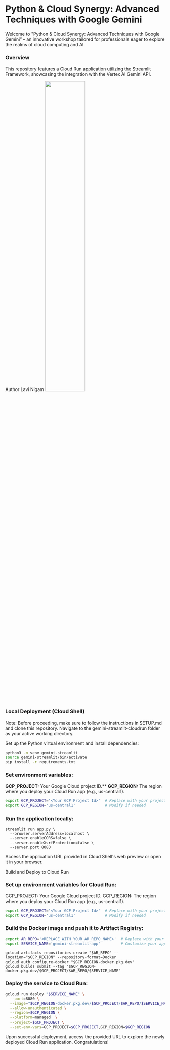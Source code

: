 # Python & Cloud Synergy: Advanced Techniques with Google Gemini
Welcome to "Python & Cloud Synergy: Advanced Techniques with Google Gemini” – an innovative workshop tailored for professionals eager to explore the realms of cloud computing and AI.

### Overview
This repository features a Cloud Run application utilizing the Streamlit Framework, showcasing the integration with the Vertex AI Gemini API.

Author
Lavi Nigam
<img src="https://storage.googleapis.com/github-repo/img/gemini/sample-apps/gemini-streamlit-cloudrun/assets/gemini_pro_text.png" width="50%"/>

### Local Deployment (Cloud Shell)
Note: Before proceeding, make sure to follow the instructions in SETUP.md and clone this repository. Navigate to the gemini-streamlit-cloudrun folder as your active working directory.

Set up the Python virtual environment and install dependencies:

```bash
python3 -m venv gemini-streamlit
source gemini-streamlit/bin/activate
pip install -r requirements.txt
```

### Set environment variables:
**GCP_PROJECT:** Your Google Cloud project ID.**
**GCP_REGION:** The region where you deploy your Cloud Run app (e.g., us-central1).
```bash
export GCP_PROJECT='<Your GCP Project Id>'  # Replace with your project ID
export GCP_REGION='us-central1'             # Modify if needed
```
### Run the application locally:
```
streamlit run app.py \
  --browser.serverAddress=localhost \
  --server.enableCORS=false \
  --server.enableXsrfProtection=false \
  --server.port 8080
```
Access the application URL provided in Cloud Shell's web preview or open it in your browser.

Build and Deploy to Cloud Run

### Set up environment variables for Cloud Run:
GCP_PROJECT: Your Google Cloud project ID.
GCP_REGION: The region where you deploy your Cloud Run app (e.g., us-central1).
```bash
export GCP_PROJECT='<Your GCP Project Id>'  # Replace with your project ID
export GCP_REGION='us-central1'             # Modify if needed
```

### Build the Docker image and push it to Artifact Registry:

```bash
export AR_REPO='<REPLACE_WITH_YOUR_AR_REPO_NAME>'  # Replace with your Artifact Registry repository name
export SERVICE_NAME='gemini-streamlit-app'         # Customize your application and Cloud Run service name
```
```
gcloud artifacts repositories create "$AR_REPO" --location="$GCP_REGION" --repository-format=Docker
gcloud auth configure-docker "$GCP_REGION-docker.pkg.dev"
gcloud builds submit --tag "$GCP_REGION-docker.pkg.dev/$GCP_PROJECT/$AR_REPO/$SERVICE_NAME"
```
### Deploy the service to Cloud Run:

```bash
gcloud run deploy "$SERVICE_NAME" \
  --port=8080 \
  --image="$GCP_REGION-docker.pkg.dev/$GCP_PROJECT/$AR_REPO/$SERVICE_NAME" \
  --allow-unauthenticated \
  --region=$GCP_REGION \
  --platform=managed  \
  --project=$GCP_PROJECT \
  --set-env-vars=GCP_PROJECT=$GCP_PROJECT,GCP_REGION=$GCP_REGION
```
Upon successful deployment, access the provided URL to explore the newly deployed Cloud Run application. Congratulations!
